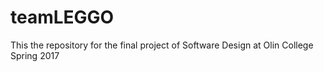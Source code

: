 # teamLEGGO
This the repository for the final project of Software Design at Olin College Spring 2017

